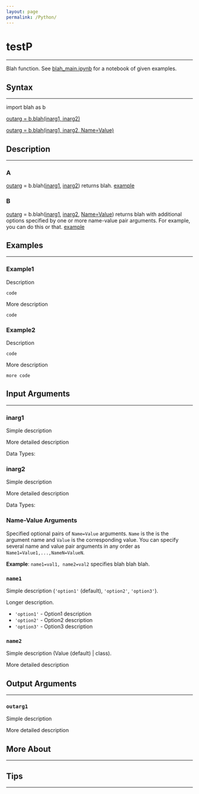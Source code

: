 ```yaml
---
layout: page
permalink: /Python/
---
```


# testP 
---

Blah function. See [blah_main.ipynb](https://link_to_.ipynb) for a notebook of given examples. 

## Syntax
---
import blah as b

[outarg = b.blah(inarg1, inarg2)](#a)

[outarg = b.blah(inarg1, inarg2, Name=Value)](#b)

## Description
---
### A
[outarg](#outarg) = b.blah([inarg1](#inarg1), [inarg2](#inarg2)) returns blah. [example](#example1)

### B 
[outarg](#outarg) = b.blah([inarg1](#inarg1), [inarg2](#inarg2), [Name=Value](#name-value-arguments)) returns blah with additional options specified by one or more name-value pair arguments. For example, you can do this or that. [example](#example2)

## Examples 
---
### Example1
Description

    code

More description 

    code

### Example2
Description

    code

More description

    more code

## Input Arguments
---
### inarg1
Simple description

More detailed description

Data Types: 

### inarg2
Simple description

More detailed description 

Data Types: 

### Name-Value Arguments

Specified optional pairs of ```Name=Value``` arguments. ```Name``` is the is the argument name and ```Value``` is the corresponding value. You can specify several name and value pair arguments in any order as ```Name1=Value1,...,NameN=ValueN```. 

**Example**: ```name1=val1, name2=val2``` specifies blah blah blah.  

### ```name1```
Simple description (```'option1'``` (default), ```'option2'```, ```'option3'```). 

Longer description. 
* ```'option1'``` - Option1 description
* ```'option2'``` - Option2 description
* ```'option3'``` - Option3 description

### ```name2```
Simple description (Value (default) | class). 

More detailed description

## Output Arguments
---
### ```outarg1```
Simple description

More detailed description 

## More About 
---

## Tips 
---
